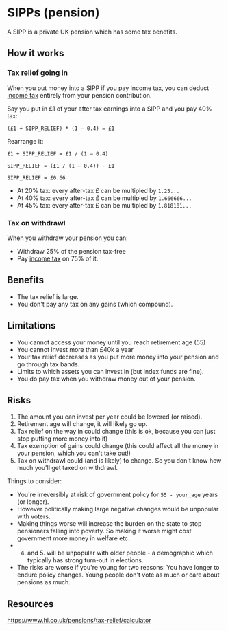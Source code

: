 # SIPPs (pension)

A SIPP is a private UK pension which has some tax benefits.

## How it works

### Tax relief going in

When you put money into a SIPP if you pay income tax, you can deduct [income tax](https://www.gov.uk/income-tax-rates) entirely from your pension contribution.

Say you put in £1 of your after tax earnings into a SIPP and you pay 40% tax:

```
(£1 + SIPP_RELIEF) * (1 – 0.4) = £1
```

Rearrange it:

```
£1 + SIPP_RELIEF = £1 / (1 – 0.4)

SIPP_RELIEF = (£1 / (1 – 0.4)) - £1

SIPP_RELIEF = £0.66
```

* At 20% tax: every after-tax £ can be multipled by `1.25...`
* At 40% tax: every after-tax £ can be multipled by `1.666666...`
* At 45% tax: every after-tax £ can be multipled by `1.818181...`

### Tax on withdrawl

When you withdraw your pension you can:

* Withdraw 25% of the pension tax-free
* Pay [income tax](https://www.gov.uk/income-tax-rates) on 75% of it.

## Benefits

* The tax relief is large.
* You don't pay any tax on any gains (which compound).

## Limitations

* You cannot access your money until you reach retirement age (55)
* You cannot invest more than £40k a year
* Your tax relief decreases as you put more money into your pension and go through tax bands.
* Limits to which assets you can invest in (but index funds are fine).
* You do pay tax when you withdraw money out of your pension.

## Risks

1. The amount you can invest per year could be lowered (or raised).
2. Retirement age will change, it will likely go up. 
3. Tax relief on the way in could change (this is ok, because you can just stop putting more money into it)
4. Tax exemption of gains could change (this could affect all the money in your pension, which you can't take out!)
5. Tax on withdrawl could (and is likely) to change. So you don't know how much you'll get taxed on withdrawl. 

Things to consider:

* You're irreversibly at risk of government policy for `55 - your_age` years (or longer).
* However politically making large negative changes would be unpopular with voters. 
* Making things worse will increase the burden on the state to stop pensioners falling into poverty. So making it worse might cost government more money in welfare etc.
* 4. and 5. will be unpopular with older people - a demographic which typically has strong turn-out in elections.
* The risks are worse if you're young for two reasons: You have longer to endure policy changes. Young people don't vote as much or care about pensions as much.  

## Resources

https://www.hl.co.uk/pensions/tax-relief/calculator
